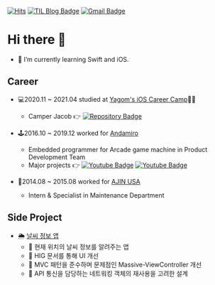 [![Hits](https://hits.seeyoufarm.com/api/count/incr/badge.svg?url=https%3A%2F%2Fgithub.com%2FKyungminLeeDev)](https://hits.seeyoufarm.com)
[![TIL Blog Badge](http://img.shields.io/badge/-Today%20I%20Learned-181717?style=flat-square&logo=github&link=https://kyungminleedev.github.io/)](https://kyungminleedev.github.io/)
[![Gmail Badge](https://img.shields.io/badge/Gmail-d14836?style=flat-square&logo=Gmail&logoColor=white&link=mailto:snugyun01@gmail.com)](mailto:kyungmin.lee.dev@gmail.com)

# Hi there 👋

- 🌱 I’m currently learning Swift and iOS.



## Career

- 💻2020.11 ~ 2021.04 studied at [Yagom's iOS Career Camp](https://www.yagom-academy.kr)🐻📱
    - Camper Jacob 👉
    [![Repository Badge](http://img.shields.io/badge/-Repository-181717?style=flat-square&logo=github&link=https://github.com/KyungminLeeDev/iOS_Career_Starter_Camp)](https://github.com/KyungminLeeDev/iOS_Career_Starter_Camp)

- 🕹2016.10 ~ 2019.12 worked for [Andamiro](http://www.andamiro.com/en/)
    - Embedded programmer for Arcade game machine in Product Development Team
    - Major projects 👉
    [![Youtube Badge](http://img.shields.io/badge/-Jurassic_World-FF0000?style=flat-square&logo=youtube&link=https://youtu.be/A_c_KgcVX8o)](https://youtu.be/A_c_KgcVX8o)
    [![Youtube Badge](http://img.shields.io/badge/-Eiffel_Tower_2-FF0000?style=flat-square&logo=youtube&link=https://youtu.be/h6DJBfBWSpI)](https://youtu.be/h6DJBfBWSpI)

- 🚙2014.08 ~ 2015.08 worked for [AJIN USA](http://wooshinusa.com/ajinusa)
    - Intern & Specialist in Maintenance Department

## Side Project

- 🌦 [날씨 정보 앱](https://github.com/KyungminLeeDev/ios-weather-forecast)
    - 🚀 현재 위치의 날씨 정보를 알려주는 앱
    - 🤩 HIG 문서를 통해 UI 개선
    - 🔧 MVC 패턴을 준수하며 문제점인 Massive-ViewController 개선
    - 📡 API 통신을 담당하는 네트워킹 객체의 재사용을 고려한 설계
    
<!--
**KyungminLeeDev/KyungminLeeDev** is a ✨ _special_ ✨ repository because its `README.md` (this file) appears on your GitHub profile.

Here are some ideas to get you started:

- 🔭 I’m currently working on ...
- 🌱 I’m currently learning ...
- 👯 I’m looking to collaborate on ...
- 🤔 I’m looking for help with ...
- 💬 Ask me about ...
- 📫 How to reach me: ...
- 😄 Pronouns: ...
- ⚡ Fun fact: ...
-->
